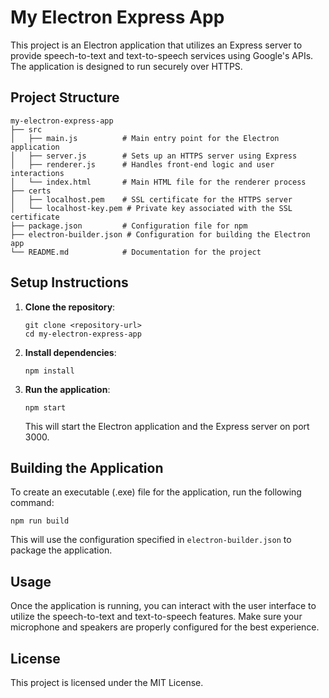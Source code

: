 # My Electron Express App

This project is an Electron application that utilizes an Express server to provide speech-to-text and text-to-speech services using Google's APIs. The application is designed to run securely over HTTPS.

## Project Structure

```
my-electron-express-app
├── src
│   ├── main.js          # Main entry point for the Electron application
│   ├── server.js        # Sets up an HTTPS server using Express
│   ├── renderer.js      # Handles front-end logic and user interactions
│   └── index.html       # Main HTML file for the renderer process
├── certs
│   ├── localhost.pem    # SSL certificate for the HTTPS server
│   └── localhost-key.pem # Private key associated with the SSL certificate
├── package.json         # Configuration file for npm
├── electron-builder.json # Configuration for building the Electron app
└── README.md            # Documentation for the project
```

## Setup Instructions

1. **Clone the repository**:
   ```
   git clone <repository-url>
   cd my-electron-express-app
   ```

2. **Install dependencies**:
   ```
   npm install
   ```

3. **Run the application**:
   ```
   npm start
   ```

   This will start the Electron application and the Express server on port 3000.

## Building the Application

To create an executable (.exe) file for the application, run the following command:
```
npm run build
```

This will use the configuration specified in `electron-builder.json` to package the application.

## Usage

Once the application is running, you can interact with the user interface to utilize the speech-to-text and text-to-speech features. Make sure your microphone and speakers are properly configured for the best experience.

## License

This project is licensed under the MIT License.